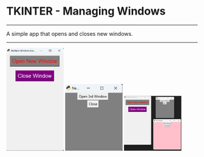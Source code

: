 # TKINTER - Managing Windows
***
A simple app that opens and closes new windows.

***
<img loading="lazy" src="window1.png" height=30% width=30% />
<img loading="lazy" src="window2.png" height=30% width=30% />
<img loading="lazy" src="window3.png" height=30% width=30% />
